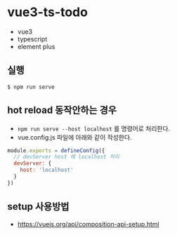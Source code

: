 # vue3-ts-todo
* vue3
* typescript
* element plus

## 실행
```shell
$ npm run serve
```

## hot reload 동작안하는 경우
* `npm run serve --host localhost` 를 명령어로 처리한다.
* vue.config.js 파일에 아래와 같이 작성한다.
```js
module.exports = defineConfig({
  // devServer host 에 localhost 처리
  devServer: {
    host: 'localhost'
  }
})
```

## setup 사용방법
* https://vuejs.org/api/composition-api-setup.html
